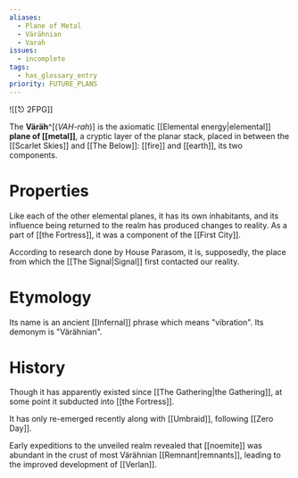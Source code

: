 ```yaml
---
aliases:
  - Plane of Metal
  - Värähnian
  - Varah
issues:
  - incomplete
tags:
  - has_glossary_entry
priority: FUTURE_PLANS
---
```

![[⎋ 2FPG]]

The **Väräh**^[(*VAH-rah*)] is the axiomatic [[Elemental energy|elemental]] **plane of [[metal]]**, a cryptic layer of the planar stack, placed in between the [[Scarlet Skies]] and [[The Below]]: [[fire]] and [[earth]], its two components. 

# Properties
Like each of the other elemental planes, it has its own inhabitants, and its influence being returned to the realm has produced changes to reality. As a part of [[the Fortress]], it was a component of the [[First City]].

According to research done by House Parasom, it is, supposedly, the place from which the [[The Signal|Signal]] first contacted our reality.

# Etymology

Its name is an ancient [[Infernal]] phrase which means "vibration". Its demonym is "Värähnian".

# History

Though it has apparently existed since [[The Gathering|the Gathering]], at some point it subducted into [[the Fortress]]. 

It has only re-emerged recently along with [[Umbraid]], following [[Zero Day]].

Early expeditions to the unveiled realm revealed that [[noemite]] was abundant in the crust of most Värähnian [[Remnant|remnants]], leading to the improved development of [[Verlan]].

